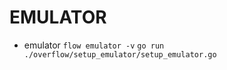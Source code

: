 # EMULATOR
- emulator
    `flow emulator -v`
    `go run ./overflow/setup_emulator/setup_emulator.go`
